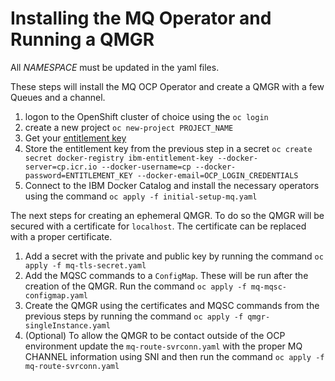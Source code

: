 # Installing the MQ Operator and Running a QMGR #

All *NAMESPACE* must be updated in the yaml files.

These steps will install the MQ OCP Operator and create a QMGR with a few Queues and a channel.

1. logon to the OpenShift cluster of choice using the `oc login`
2. create a new project `oc new-project PROJECT_NAME`
3. Get your [entitlement key](https://myibm.ibm.com/products-services/containerlibrary)
4. Store the entitlement key from the previous step in a secret `oc create secret docker-registry ibm-entitlement-key --docker-server=cp.icr.io --docker-username=cp --docker-password=ENTITLEMENT_KEY --docker-email=OCP_LOGIN_CREDENTIALS`
5. Connect to the IBM Docker Catalog and install the necessary operators using the command `oc apply -f initial-setup-mq.yaml`

The next steps for creating an ephemeral QMGR.  To do so the QMGR will be secured with a certificate for `localhost`.  The certificate can be replaced with a proper certificate.  
1. Add a secret with the private and public key by running the command `oc apply -f mq-tls-secret.yaml`
2. Add the MQSC commands to a `ConfigMap`.  These will be run after the creation of the QMGR. Run the command `oc apply -f mq-mqsc-configmap.yaml`
3. Create the QMGR using the certificates and MQSC commands from the previous steps by running the command `oc apply -f qmgr-singleInstance.yaml` 
4. (Optional) To allow the QMGR to be contact outside of the OCP environment update the `mq-route-svrconn.yaml` with the proper MQ CHANNEL information using SNI and then run the command `oc apply -f mq-route-svrconn.yaml`

